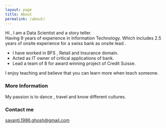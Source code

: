 ```yaml
---
layout: page
title: About
permalink: /about/
---
```


Hi , I am a Data Scientist and a story teller.  
Having 9 years of experience in Information Technology. Which includes 2.5 years of onsite experience for a swiss bank as onsite lead .
* I have worked in BFS , Retail and Insurance domain.
* Acted as IT owner of critical applications of bank.
* Lead a team of 8 for award winning project of Credit Suisse.  

I enjoy teaching and believe that you can learn more when teach someone. 


### More Information

My passion is to dance , travel and know different cultures. 

### Contact me

[sayanti.1986.ghosh@gmail.com](sayanti.1986.ghosh@gmail.com)
